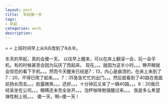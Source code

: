 ```yaml
---
layout: post
title:  早起傻一天
tags: 
- 早起
categories: work
description: 
---
```


= = 上班时间早上从9点改到了8点半。

<!-- more -->

冬天的早起，真的会傻一天。
以往早上醒来，可以在床上翻滚一会，玩一会手机。有的时候甚至会因为玩厌了而起床。
现在。。。就因为这半小时。。。睁开眼就会惊恐的看下手机。。。然而今天醒来已经是7：13，内心是崩溃的，在床上来到了7：20，不得已爬了起来。。。7：35急急忙忙的出门。。。然后就看到了40路在我面前扬长而去。。。脸露微笑。。。还好。。。十分钟后又来了一辆40路。。。8：20我已经呆坐在公司。。。眼睛还未完全张开。。。泡杯咖啡勉强醒过来。。。
我是多么希望弹性制上班。。。
傻一天，啊~傻一天！
